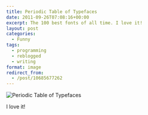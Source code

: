 ```yaml
---
title: Periodic Table of Typefaces
date: 2011-09-26T07:08:16+00:00
excerpt: The 100 best fonts of all time. I love it!
layout: post
categories:
  - Funny
tags:
  - programming
  - reblogged
  - writing
format: image
redirect_from:
  - /post/10685677262
---
```


<img class="alignnone size-full wp-image-238" src="https://cdn.craigmcn.ca/img/tumblr_ls45jbM7nz1qawuxwo1_1280.jpg" alt="Periodic Table of Typefaces" srcset="https://cdn.craigmcn.ca/img/tumblr_ls45jbM7nz1qawuxwo1_1280.jpg 1280w, https://cdn.craigmcn.ca/img/tumblr_ls45jbM7nz1qawuxwo1_1280-300x199.jpg 300w, https://cdn.craigmcn.ca/img/tumblr_ls45jbM7nz1qawuxwo1_1280-1024x682.jpg 1024w, https://cdn.craigmcn.ca/img/tumblr_ls45jbM7nz1qawuxwo1_1280-450x300.jpg 450w" sizes="(max-width: 1280px) 100vw, 1280px" />

I love it!
